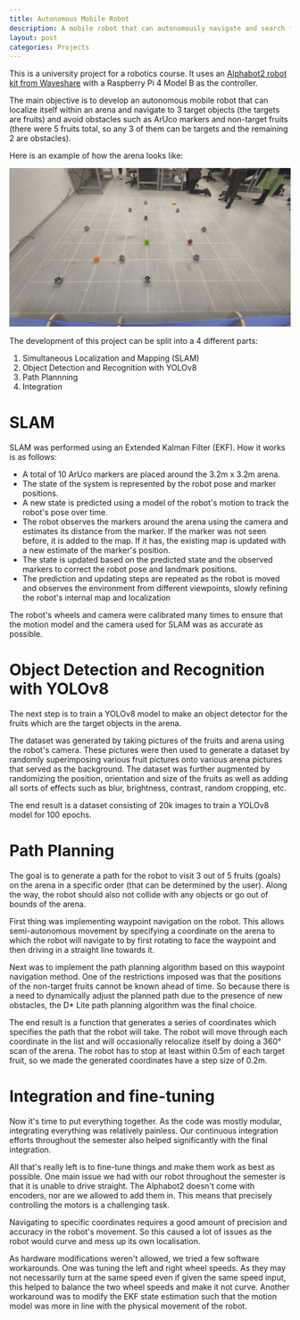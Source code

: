 ```yaml
---
title: Autonomous Mobile Robot
description: A mobile robot that can autonomously navigate and search for objects within an arena. 
layout: post
categories: Projects
---
```


This is a university project for a robotics course. It uses an [Alphabot2  robot kit from Waveshare](https://www.waveshare.com/wiki/AlphaBot2-Pi) with a Raspberry Pi 4 Model B as the controller. 

The main objective is to develop an autonomous mobile robot that can localize itself within an arena and navigate to 3 target objects (the targets are fruits) and avoid obstacles such as ArUco markers and non-target fruits (there were 5 fruits total, so any 3 of them can be targets and the remaining 2 are obstacles). 

Here is an example of how the arena looks like:
<p align="center">
  <img src="/assets/alphabot_arena.jpg">
</p>

The development of this project can be split into a 4 different parts:
1. Simultaneous Localization and Mapping (SLAM)
2. Object Detection and Recognition with YOLOv8
3. Path Plannning 
4. Integration

# SLAM 
SLAM was performed using an Extended Kalman Filter (EKF). How it works is as follows:
- A total of 10 ArUco markers are placed around the 3.2m x 3.2m arena.
- The state of the system is represented by the robot pose and marker positions.
- A new state is predicted using a model of the robot's motion to track the robot's pose over time.
- The robot observes the markers around the arena using the camera and estimates its distance from the marker. If the marker was not seen before, it is added to the map. If it has, the existing map is updated with a new estimate of the marker's position.
- The state is updated based on the predicted state and the observed markers to correct the robot pose and landmark positions. 
-  The prediction and updating steps are repeated as the robot is moved and observes the environment from different viewpoints, slowly refining the robot's internal map and localization

The robot's wheels and camera were calibrated many times to ensure that the motion model and the camera used for SLAM was as accurate as possible. 

# Object Detection and Recognition with YOLOv8
The next step is to train a YOLOv8 model to make an object detector for the fruits which are the target objects in the arena. 

The dataset was generated by taking pictures of the fruits and arena using the robot's camera. These pictures were then used to generate a dataset by randomly superimposing various fruit pictures onto various arena pictures that served as the background. The dataset was further augmented by randomizing the position, orientation and size of the fruits as well as adding all sorts of effects such as blur, brightness, contrast, random cropping, etc. 

The end result is a dataset consisting of 20k images to train a YOLOv8 model for 100 epochs. 

# Path Planning
The goal is to generate a path for the robot to visit 3 out of 5 fruits (goals) on the arena in a specific order (that can be determined by the user). Along the way, the robot should also not collide with any objects or go out of bounds of the arena. 

First thing was implementing waypoint navigation on the robot. This allows semi-autonomous movement by specifying a coordinate on the arena to which the robot will navigate to by first rotating to face the waypoint and then driving in a straight line towards it. 

Next was to implement the path planning algorithm based on this waypoint navigation method. One of the restrictions imposed was that the positions of the non-target fruits cannot be known ahead of time. So because there is a need to dynamically adjust the planned path due to the presence of new obstacles, the D* Lite path planning algorithm was the final choice. 

The end result is a function that generates a series of coordinates which specifies the path that the robot will take. The robot will move through each coordinate in the list and will occasionally relocalize itself by doing a 360° scan of the arena. The robot has to stop at least within 0.5m of each target fruit, so we made the generated coordinates have a step size of 0.2m.

# Integration and fine-tuning
Now it's time to put everything together. As the code was mostly modular, integrating everything was relatively painless. Our continuous integration efforts throughout the semester also helped significantly with the final integration. 

All that's really left is to fine-tune things and make them work as best as possible. One main issue we had with our robot throughout the semester is that it is unable to drive straight. The Alphabot2 doesn't come with encoders, nor are we allowed to add them in. This means that precisely controlling the motors is a challenging task.   

Navigating to specific coordinates requires a good amount of precision and accuracy in the robot's movement. So this caused a lot of issues as the robot would curve and mess up its own localisation. 

As hardware modifications weren't allowed, we tried a few software workarounds. One was tuning the left and right wheel speeds. As they may not necessarily turn at the same speed even if given the same speed input, this helped to balance the two wheel speeds and make it not curve. Another workaround was to modify the EKF state estimation such that the motion model was more in line with the physical movement of the robot.  